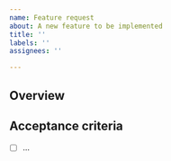 ```yaml
---
name: Feature request
about: A new feature to be implemented
title: ''
labels: ''
assignees: ''

---
```


## Overview


## Acceptance criteria
- [ ] ...
